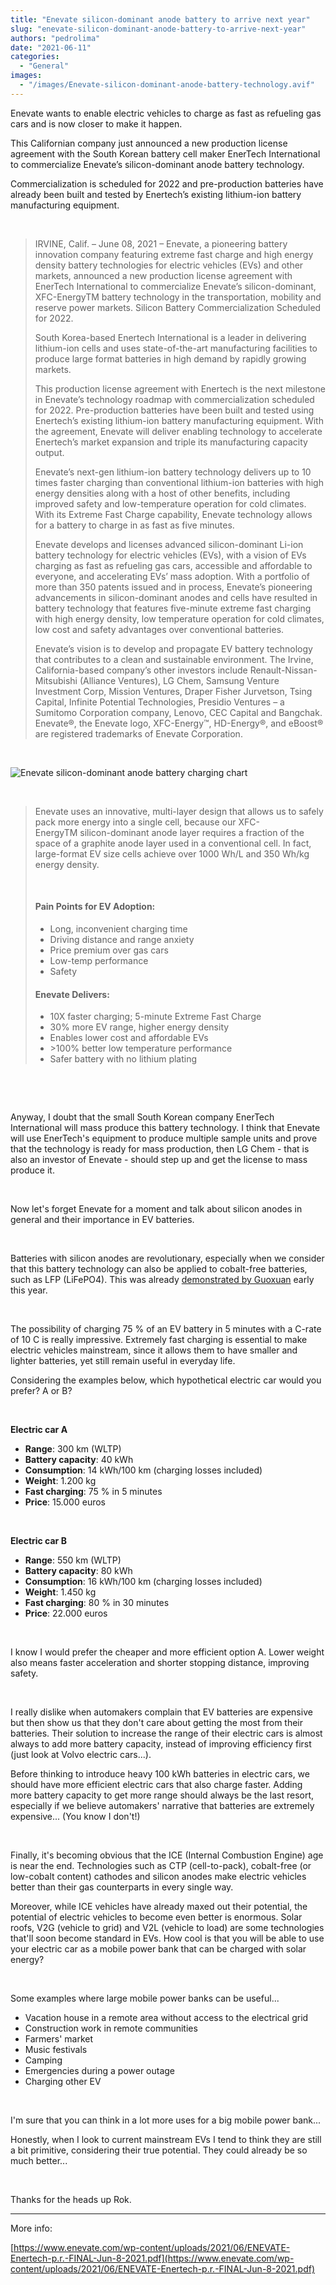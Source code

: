 ```yaml
---
title: "Enevate silicon-dominant anode battery to arrive next year"
slug: "enevate-silicon-dominant-anode-battery-to-arrive-next-year"
authors: "pedrolima"
date: "2021-06-11"
categories:
  - "General"
images:
  - "/images/Enevate-silicon-dominant-anode-battery-technology.avif"
---
```


Enevate wants to enable electric vehicles to charge as fast as refueling gas cars and is now closer to make it happen.

This Californian company just announced a new production license agreement with the South Korean battery cell maker EnerTech International to commercialize Enevate’s silicon-dominant anode battery technology.

Commercialization is scheduled for 2022 and pre-production batteries have already been built and tested by Enertech’s existing lithium-ion battery manufacturing equipment.

 

> IRVINE, Calif. – June 08, 2021 – Enevate, a pioneering battery innovation company featuring extreme fast charge and high energy density battery technologies for electric vehicles (EVs) and other markets, announced a new production license agreement with EnerTech International to commercialize Enevate’s silicon-dominant, XFC-EnergyTM battery technology in the transportation, mobility and reserve power markets. Silicon Battery Commercialization Scheduled for 2022.
> 
> South Korea-based Enertech International is a leader in delivering lithium-ion cells and uses state-of-the-art manufacturing facilities to produce large format batteries in high demand by rapidly growing markets.
> 
> This production license agreement with Enertech is the next milestone in Enevate’s technology roadmap with commercialization scheduled for 2022. Pre-production batteries have been built and tested using Enertech’s existing lithium-ion battery manufacturing equipment. With the agreement, Enevate will deliver enabling technology to accelerate Enertech’s market expansion and triple its manufacturing capacity output.
> 
> Enevate’s next-gen lithium-ion battery technology delivers up to 10 times faster charging than conventional lithium-ion batteries with high energy densities along with a host of other benefits, including improved safety and low-temperature operation for cold climates. With its Extreme Fast Charge capability, Enevate technology allows for a battery to charge in as fast as five minutes.
> 
> Enevate develops and licenses advanced silicon-dominant Li-ion battery technology for electric vehicles (EVs), with a vision of EVs charging as fast as refueling gas cars, accessible and affordable to everyone, and accelerating EVs’ mass adoption. With a portfolio of more than 350 patents issued and in process, Enevate’s pioneering advancements in silicon-dominant anodes and cells have resulted in battery technology that features five-minute extreme fast charging with high energy density, low temperature operation for cold climates, low cost and safety advantages over conventional batteries.
> 
> Enevate’s vision is to develop and propagate EV battery technology that contributes to a clean and sustainable environment. The Irvine, California-based company’s other investors include Renault-Nissan-Mitsubishi (Alliance Ventures), LG Chem, Samsung Venture Investment Corp, Mission Ventures, Draper Fisher Jurvetson, Tsing Capital, Infinite Potential Technologies, Presidio Ventures – a Sumitomo Corporation company, Lenovo, CEC Capital and Bangchak. Enevate®, the Enevate logo, XFC-Energy™, HD-Energy®, and eBoost® are registered trademarks of Enevate Corporation.

 

![Enevate silicon-dominant anode battery charging chart](images/Enevate-silicon-dominant-anode-battery-charging-chart.avif)

 

> Enevate uses an innovative, multi-layer design that allows us to safely pack more energy into a single cell, because our XFC-EnergyTM silicon-dominant anode layer requires a fraction of the space of a graphite anode layer used in a conventional cell. In fact, large-format EV size cells achieve over 1000 Wh/L and 350 Wh/kg energy density.
> 
>  
> 
> #### Pain Points for EV Adoption:
> 
> - Long, inconvenient charging time
> - Driving distance and range anxiety
> - Price premium over gas cars
> - Low-temp performance
> - Safety
> 
> #### Enevate Delivers:
> 
> - 10X faster charging; 5-minute Extreme Fast Charge
> - 30% more EV range, higher energy density
> - Enables lower cost and affordable EVs
> - \>100% better low temperature performance
> - Safer battery with no lithium plating

 

 

Anyway, I doubt that the small South Korean company EnerTech International will mass produce this battery technology. I think that Enevate will use EnerTech's equipment to produce multiple sample units and prove that the technology is ready for mass production, then LG Chem - that is also an investor of Enevate - should step up and get the license to mass produce it.

 

Now let's forget Enevate for a moment and talk about silicon anodes in general and their importance in EV batteries.

 

Batteries with silicon anodes are revolutionary, especially when we consider that this battery technology can also be applied to cobalt-free batteries, such as LFP (LiFePO4). This was already [demonstrated by Guoxuan](/2021/01/10/guoxuan-unveils-a-cobalt-free-lfp-pouch-battery-cell-with-212-wh-kg/) early this year.

 

The possibility of charging 75 % of an EV battery in 5 minutes with a C-rate of 10 C is really impressive. Extremely fast charging is essential to make electric vehicles mainstream, since it allows them to have smaller and lighter batteries, yet still remain useful in everyday life.

Considering the examples below, which hypothetical electric car would you prefer? A or B?

 

**Electric car A**

- **Range**: 300 km (WLTP)
- **Battery capacity**: 40 kWh
- **Consumption**: 14 kWh/100 km (charging losses included)
- **Weight**: 1.200 kg
- **Fast charging**: 75 % in 5 minutes
- **Price**: 15.000 euros

 

**Electric car B**

- **Range**: 550 km (WLTP)
- **Battery capacity**: 80 kWh
- **Consumption**: 16 kWh/100 km (charging losses included)
- **Weight**: 1.450 kg
- **Fast charging**: 80 % in 30 minutes
- **Price**: 22.000 euros

 

I know I would prefer the cheaper and more efficient option A. Lower weight also means faster acceleration and shorter stopping distance, improving safety.

 

I really dislike when automakers complain that EV batteries are expensive but then show us that they don't care about getting the most from their batteries. Their solution to increase the range of their electric cars is almost always to add more battery capacity, instead of improving efficiency first (just look at Volvo electric cars...).

Before thinking to introduce heavy 100 kWh batteries in electric cars, we should have more efficient electric cars that also charge faster. Adding more battery capacity to get more range should always be the last resort, especially if we believe automakers' narrative that batteries are extremely expensive... (You know I don't!)

 

Finally, it's becoming obvious that the ICE (Internal Combustion Engine) age is near the end. Technologies such as CTP (cell-to-pack), cobalt-free (or low-cobalt content) cathodes and silicon anodes make electric vehicles better than their gas counterparts in every single way.

Moreover, while ICE vehicles have already maxed out their potential, the potential of electric vehicles to become even better is enormous. Solar roofs, V2G (vehicle to grid) and V2L (vehicle to load) are some technologies that'll soon become standard in EVs. How cool is that you will be able to use your electric car as a mobile power bank that can be charged with solar energy?

 

Some examples where large mobile power banks can be useful...

- Vacation house in a remote area without access to the electrical grid
- Construction work in remote communities
- Farmers' market
- Music festivals
- Camping
- Emergencies during a power outage
- Charging other EV

 

I'm sure that you can think in a lot more uses for a big mobile power bank...

Honestly, when I look to current mainstream EVs I tend to think they are still a bit primitive, considering their true potential. They could already be so much better...

 

Thanks for the heads up Rok.

---

More info:

[https://www.enevate.com/wp-content/uploads/2021/06/ENEVATE-Enertech-p.r.-FINAL-Jun-8-2021.pdf](https://www.enevate.com/wp-content/uploads/2021/06/ENEVATE-Enertech-p.r.-FINAL-Jun-8-2021.pdf)
